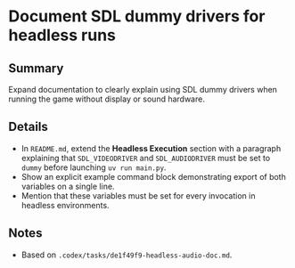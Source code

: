 # Document SDL dummy drivers for headless runs

## Summary
Expand documentation to clearly explain using SDL dummy drivers when running the game without display or sound hardware.

## Details
- In `README.md`, extend the **Headless Execution** section with a paragraph explaining that `SDL_VIDEODRIVER` and `SDL_AUDIODRIVER` must be set to `dummy` before launching `uv run main.py`.
- Show an explicit example command block demonstrating export of both variables on a single line.
- Mention that these variables must be set for every invocation in headless environments.

## Notes
- Based on `.codex/tasks/de1f49f9-headless-audio-doc.md`.
